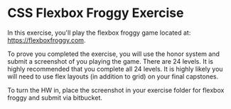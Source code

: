 # CSS Flexbox Froggy Exercise

In this exercise, you'll play the flexbox froggy game located at: https://flexboxfroggy.com.

To prove you completed the exercise, you will use the honor system and submit a screenshot of you playing the game.  There are 24 levels. It is highly recommended that you complete all 24 levels. It is highly likely you will need to use flex layouts (in addition to grid) on your final capstones. 

To turn the HW in, place the screenshot in your exercise folder for flexbox froggy and submit via bitbucket.

